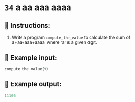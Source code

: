 # `34` a aa aaa aaaa

## 📝 Instructions:

1. Write a program `compute_the_value` to calculate the sum of a+aa+aaa+aaaa, where 'a' is a given digit.

## 📎 Example input:

```py
compute_the_value(9)
```

## 📎 Example output:

```py
11106
```
